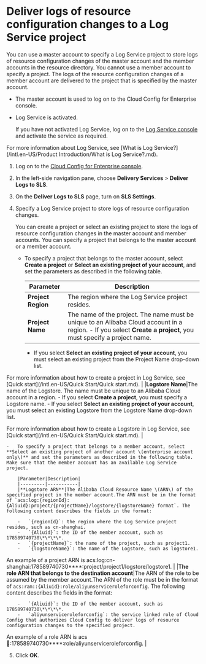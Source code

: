 # Deliver logs of resource configuration changes to a Log Service project

You can use a master account to specify a Log Service project to store logs of resource configuration changes of the master account and the member accounts in the resource directory. You cannot use a member account to specify a project. The logs of the resource configuration changes of a member account are delivered to the project that is specified by the master account.

-   The master account is used to log on to the Cloud Config for Enterprise console.
-   Log Service is activated.

    If you have not activated Log Service, log on to the [Log Service console](https://sls.console.aliyun.com) and activate the service as required.


For more information about Log Service, see [What is Log Service?](/intl.en-US/Product Introduction/What is Log Service?.md).

1.  Log on to the [Cloud Config for Enterprise console](https://config.console.aliyun.com).

2.  In the left-side navigation pane, choose **Delivery Services** \> **Deliver Logs to SLS**.

3.  On the **Deliver Logs to SLS** page, turn on **SLS Settings**.

4.  Specify a Log Service project to store logs of resource configuration changes.

    You can create a project or select an existing project to store the logs of resource configuration changes in the master account and member accounts. You can specify a project that belongs to the master account or a member account.

    -   To specify a project that belongs to the master account, select **Create a project** or **Select an existing project of your account**, and set the parameters as described in the following table.

        |Parameter|Description|
        |---------|-----------|
        |**Project Region**|The region where the Log Service project resides.|
        |**Project Name**|The name of the project. The name must be unique to an Alibaba Cloud account in a region.        -   If you select **Create a project**, you must specify a project name.
        -   If you select **Select an existing project of your account**, you must select an existing project from the Project Name drop-down list.

For more information about how to create a project in Log Service, see [Quick start](/intl.en-US/Quick Start/Quick start.md). |
        |**Logstore Name**|The name of the Logstore. The name must be unique to an Alibaba Cloud account in a region.        -   If you select **Create a project**, you must specify a Logstore name.
        -   If you select **Select an existing project of your account**, you must select an existing Logstore from the Logstore Name drop-down list.

For more information about how to create a Logstore in Log Service, see [Quick start](/intl.en-US/Quick Start/Quick start.md). |

    -   To specify a project that belongs to a member account, select **Select an existing project of another account \(enterprise account only\)** and set the parameters as described in the following table. Make sure that the member account has an available Log Service project.

        |Parameter|Description|
        |---------|-----------|
        |**Logstore ARN**|The Alibaba Cloud Resource Name \(ARN\) of the specified project in the member account.The ARN must be in the format of `acs:log:{regionId}:{Aliuid}:project/{projectName}/logstore/{logstoreName} format`. The following content describes the fields in the format:

        -   `{regionId}`: the region where the Log Service project resides, such as cn-shanghai.
        -   `{Aliuid}`: the ID of the member account, such as 178589740730\*\*\*\*.
        -   `{projectName}`: the name of the project, such as project1.
        -   `{logstoreName}`: the name of the Logstore, such as logstore1.
An example of a project ARN is acs:log:cn-shanghai:178589740730\*\*\*\*:project/project1/logstore/logstore1. |
        |**The role ARN that belongs to the destination account**|The ARN of the role to be assumed by the member account.The ARN of the role must be in the format of `acs:ram::{Aliuid}:role/aliyunserviceroleforconfig`. The following content describes the fields in the format:

        -   `{Aliuid}`: the ID of the member account, such as 178589740730\*\*\*\*.
        -   `aliyunserviceroleforconfig`: the service linked role of Cloud Config that authorizes Cloud Config to deliver logs of resource configuration changes to the specified project.
An example of a role ARN is acs:ram::178589740730\*\*\*\*:role/aliyunserviceroleforconfig. |

5.  Click **OK**.


